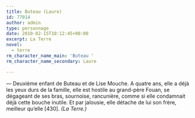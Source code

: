 ```yaml
---
title: Buteau (Laure)
id: 77014
author: admin
type: personnage
date: 2010-02-15T10:12:45+00:00
excerpt: La Terre
novel:
  - terre
rm_character_name_main: 'Buteau '
rm_character_name_secondary: Laure

---
```

— Deuxième enfant de Buteau et de Lise Mouche. A quatre ans, elle a déjà les yeux durs de la famille, elle est hostile au grand-père Fouan, se dégageant de ses bras, sournoise, rancunière, comme si elle condamnait déjà cette bouche inutile. Et par jalousie, elle détache de lui son frère, meilleur qu&rsquo;elle [430]. _(La Terre.)_